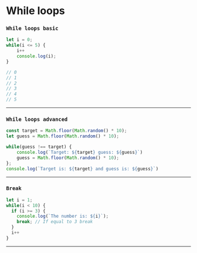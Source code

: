 # While loops


### `While loops basic`
```javascript
let i = 0;
while(i <= 5) {
    i++
    console.log(i);
}

// 0
// 1
// 2
// 3
// 4
// 5
```

---

### `While loops advanced`
```javascript
const target = Math.floor(Math.random() * 10);
let guess = Math.floor(Math.random() * 10);

while(guess !== target) {
    console.log(`Target: ${target} guess: ${guess}`)
    guess = Math.floor(Math.random() * 10);
};
console.log(`Target is: ${target} and guess is: ${guess}`)
```

---

### `Break`
```javascript
let i = 1;
while(i < 10) {
  if (i >= 3) { 
    console.log(`The number is: ${i}`);
    break; // If equal to 3 break
  }
  i++
}
```
---